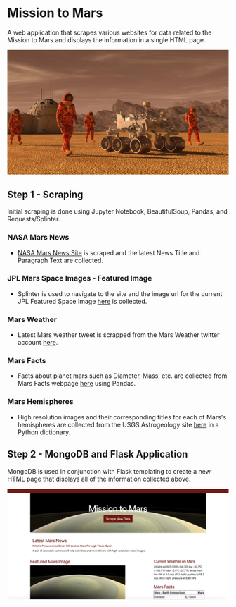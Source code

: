 # Mission to Mars

 A web application that scrapes various websites for data related to the Mission to Mars and displays the information in a single HTML page.

![mission_to_mars](Images/mission_to_mars.png)

## Step 1 - Scraping
  Initial scraping is done using Jupyter Notebook, BeautifulSoup, Pandas, and Requests/Splinter.

### NASA Mars News

* [NASA Mars News Site](https://mars.nasa.gov/news/) is scraped and the latest News Title and Paragraph Text are collected.

### JPL Mars Space Images - Featured Image

* Splinter is used to navigate to the site and the image url for the current JPL Featured Space Image [here](https://www.jpl.nasa.gov/spaceimages/?search=&category=Mars) is collected.

### Mars Weather

* Latest Mars weather tweet is scrapped from the Mars Weather twitter account [here](https://twitter.com/marswxreport?lang=en).

### Mars Facts

* Facts about planet mars such as  Diameter, Mass, etc. are collected from Mars Facts webpage [here](https://space-facts.com/mars/) using Pandas.

### Mars Hemispheres

* High resolution images and their corresponding titles for each of Mars's hemispheres are collected from  the USGS Astrogeology site [here](https://astrogeology.usgs.gov/search/results?q=hemisphere+enhanced&k1=target&v1=Mars) in a Python dictionary.

  
## Step 2 - MongoDB and Flask Application
MongoDB is used in conjunction with Flask templating to create a new HTML page that displays all of the information collected above.

![1.png](screenshots/1.png)


